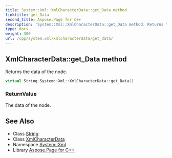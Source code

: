 ```yaml
---
title: System::Xml::XmlCharacterData::get_Data method
linktitle: get_Data
second_title: Aspose.Page for C++
description: 'System::Xml::XmlCharacterData::get_Data method. Returns the data of the node in C++.'
type: docs
weight: 300
url: /cpp/system.xml/xmlcharacterdata/get_data/
---
```

## XmlCharacterData::get_Data method


Returns the data of the node.

```cpp
virtual String System::Xml::XmlCharacterData::get_Data()
```


### ReturnValue

The data of the node.

## See Also

* Class [String](../../../system/string/)
* Class [XmlCharacterData](../)
* Namespace [System::Xml](../../)
* Library [Aspose.Page for C++](../../../)
